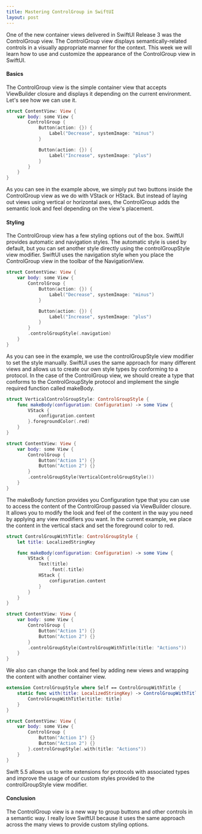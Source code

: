 ```yaml
---
title: Mastering ControlGroup in SwiftUI
layout: post
---
```


One of the new container views delivered in SwiftUI Release 3 was the ControlGroup view. The ControlGroup view displays semantically-related controls in a visually appropriate manner for the context. This week we will learn how to use and customize the appearance of the ControlGroup view in SwiftUI.

#### Basics
The ControlGroup view is the simple container view that accepts ViewBuilder closure and displays it depending on the current environment. Let's see how we can use it.

```swift
struct ContentView: View {
    var body: some View {
        ControlGroup {
            Button(action: {}) {
                Label("Decrease", systemImage: "minus")
            }

            Button(action: {}) {
                Label("Increase", systemImage: "plus")
            }
        }
    }
}
```

As you can see in the example above, we simply put two buttons inside the ControlGroup view as we do with VStack or HStack. But instead of laying out views using vertical or horizontal axes, the ControlGroup adds the semantic look and feel depending on the view's placement.

#### Styling
The ControlGroup view has a few styling options out of the box. SwiftUI provides automatic and navigation styles. The automatic style is used by default, but you can set another style directly using the controlGroupStyle view modifier. SwiftUI uses the navigation style when you place the ControlGroup view in the toolbar of the NavigationView.

```swift
struct ContentView: View {
    var body: some View {
        ControlGroup {
            Button(action: {}) {
                Label("Decrease", systemImage: "minus")
            }

            Button(action: {}) {
                Label("Increase", systemImage: "plus")
            }
        }
        .controlGroupStyle(.navigation)
    }
}
```

As you can see in the example, we use the controlGroupStyle view modifier to set the style manually. SwiftUI uses the same approach for many different views and allows us to create our own style types by conforming to a protocol. In the case of the ControlGroup view, we should create a type that conforms to the ControlGroupStyle protocol and implement the single required function called makeBody. 

```swift
struct VerticalControlGroupStyle: ControlGroupStyle {
    func makeBody(configuration: Configuration) -> some View {
        VStack {
            configuration.content
        }.foregroundColor(.red)
    }
}

struct ContentView: View {
    var body: some View {
        ControlGroup {
            Button("Action 1") {}
            Button("Action 2") {}
        }
        .controlGroupStyle(VerticalControlGroupStyle())
    }
}
```

The makeBody function provides you Configuration type that you can use to access the content of the ControlGroup passed via ViewBuilder closure. It allows you to modify the look and feel of the content in the way you need by applying any view modifiers you want. In the current example, we place the content in the vertical stack and set the foreground color to red.

```swift
struct ControlGroupWithTitle: ControlGroupStyle {
    let title: LocalizedStringKey

    func makeBody(configuration: Configuration) -> some View {
        VStack {
            Text(title)
                .font(.title)
            HStack {
                configuration.content
            }
        }
    }
}

struct ContentView: View {
    var body: some View {
        ControlGroup {
            Button("Action 1") {}
            Button("Action 2") {}
        }
        .controlGroupStyle(ControlGroupWithTitle(title: "Actions"))
    }
}
```

We also can change the look and feel by adding new views and wrapping the content with another container view.

```swift
extension ControlGroupStyle where Self == ControlGroupWithTitle {
    static func with(title: LocalizedStringKey) -> ControlGroupWithTitle {
        ControlGroupWithTitle(title: title)
    }
}

struct ContentView: View {
    var body: some View {
        ControlGroup {
            Button("Action 1") {}
            Button("Action 2") {}
        }.controlGroupStyle(.with(title: "Actions"))
    }
}
```

Swift 5.5 allows us to write extensions for protocols with associated types and improve the usage of our custom styles provided to the controlGroupStyle view modifier.

#### Conclusion
The ControlGroup view is a new way to group buttons and other controls in a semantic way. I really love SwiftUI because it uses the same approach across the many views to provide custom styling options.
